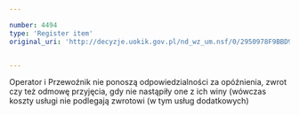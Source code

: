 ```yaml
---

number: 4494
type: 'Register item'
original_uri: 'http://decyzje.uokik.gov.pl/nd_wz_um.nsf/0/2950978F9BBD9400C1257B4A003E88BE?OpenDocument'


---
```


Operator i Przewoźnik nie ponoszą odpowiedzialności za opóźnienia, zwrot czy też odmowę przyjęcia, gdy nie nastąpiły one z ich winy (wówczas koszty usługi nie podlegają zwrotowi (w tym usług dodatkowych)
